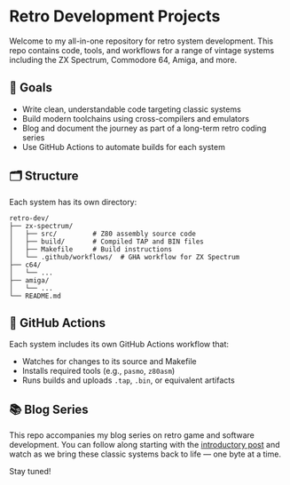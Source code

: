 # Retro Development Projects

Welcome to my all-in-one repository for retro system development. This repo contains code, tools, and workflows for a range of vintage systems including the ZX Spectrum, Commodore 64, Amiga, and more.

## 🎯 Goals

- Write clean, understandable code targeting classic systems
- Build modern toolchains using cross-compilers and emulators
- Blog and document the journey as part of a long-term retro coding series
- Use GitHub Actions to automate builds for each system

## 🗂 Structure

Each system has its own directory:

```
retro-dev/
├── zx-spectrum/
│   ├── src/         # Z80 assembly source code
│   ├── build/       # Compiled TAP and BIN files
│   ├── Makefile     # Build instructions
│   └── .github/workflows/  # GHA workflow for ZX Spectrum
├── c64/
│   └── ...
├── amiga/
│   └── ...
└── README.md
```

## 🔧 GitHub Actions

Each system includes its own GitHub Actions workflow that:

- Watches for changes to its source and Makefile
- Installs required tools (e.g., `pasmo`, `z80asm`)
- Runs builds and uploads `.tap`, `.bin`, or equivalent artifacts

## 📚 Blog Series

This repo accompanies my blog series on retro game and software development. You can follow along starting with the [introductory post](#) and watch as we bring these classic systems back to life — one byte at a time.

Stay tuned!